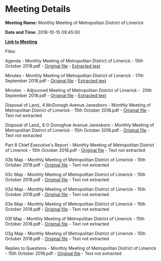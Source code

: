 # Meeting Details

**Meeting Name:** Monthly Meeting of Metropolitan District of Limerick

**Date and Time:** 2018-10-15 09:45:00

**[Link to Meeting](https://www.limerick.ie/council/whats-on/monthly-meeting-metropolitan-district-limerick-45)**

Files: 

Agenda - Monthly Meeting of Metropolitan District of Limerick - 15th October 2018.pdf - [Original file](https://www.limerick.ie/sites/default/files/media/documents/2018-10/00%20Agenda%2015th%20October%202018.pdf) - [Extracted text](./Agenda%20-%C2%A0Monthly%20Meeting%20of%20Metropolitan%20District%20of%20Limerick%20-%2015th%20October%202018.md)

Minutes - Monthly Meeting of Metropolitan District of Limerick - 17th September 2018.pdf - [Original file](https://www.limerick.ie/sites/default/files/media/documents/2018-10/01a%20Minutes%2017th%20September%202018.pdf) - [Extracted text](./Minutes%20-%C2%A0Monthly%20Meeting%20of%20Metropolitan%20District%20of%20Limerick%20-%2017th%20September%202018.md)

Minutes  - Adjourned Meeting of Metropolitan District of Limerick -  20th September 2018.pdf - [Original file](https://www.limerick.ie/sites/default/files/media/documents/2018-10/01b%20Minutes%20Adjourned%20Meeting%2020th%20September%202018.pdf) - [Extracted text](./Minutes%C2%A0%20-%20Adjourned%20Meeting%20of%20Metropolitan%20District%20of%20Limerick%20-%C2%A0%C2%A020th%20September%202018.md)

Disposal of Land_ 4 McDonagh Avenue Janesboro - Monthly Meeting of Metropolitan District of Limerick - 15th October 2018.pdf - [Original file](https://www.limerick.ie/sites/default/files/media/documents/2018-10/02a%20Disposal%20of%20Land%20-%204%20McDonagh%20Avenue%20Janesboro.pdf) - Text not extracted

Disposal of Land_ 8 O Donoghue Avenue Janesboro - Monthly Meeting of Metropolitan District of Limerick - 15th October 2018.pdf - [Original file](https://www.limerick.ie/sites/default/files/media/documents/2018-10/02b%20Disposal%20of%20Land%20-%208%20O%20Donoghue%20Avenue%20Janesboro.pdf) - Text not extracted

Part 8 Chief Executive's Report - Monthly Meeting of Metropolitan District of Limerick - 15th October 2018.pdf - [Original file](https://www.limerick.ie/sites/default/files/media/documents/2018-10/03a%20Part%208%20CE%20Report.pdf) - Text not extracted

03b Map - Monthly Meeting of Metropolitan District of Limerick - 15th October 2018.pdf - [Original file](https://www.limerick.ie/sites/default/files/media/documents/2018-10/03b%20Map.pdf) - Text not extracted

03c Map - Monthly Meeting of Metropolitan District of Limerick - 15th October 2018.pdf - [Original file](https://www.limerick.ie/sites/default/files/media/documents/2018-10/03c%20Map.pdf) - Text not extracted

03d Map - Monthly Meeting of Metropolitan District of Limerick - 15th October 2018.pdf - [Original file](https://www.limerick.ie/sites/default/files/media/documents/2018-10/03d%20Map.pdf) - Text not extracted

03e Map - Monthly Meeting of Metropolitan District of Limerick - 15th October 2018.pdf - [Original file](https://www.limerick.ie/sites/default/files/media/documents/2018-10/03e%20Map.pdf) - Text not extracted

03f Map - Monthly Meeting of Metropolitan District of Limerick - 15th October 2018.pdf - [Original file](https://www.limerick.ie/sites/default/files/media/documents/2018-10/03f%20Map.pdf) - Text not extracted

03g Map - Monthly Meeting of Metropolitan District of Limerick - 15th October 2018.pdf - [Original file](https://www.limerick.ie/sites/default/files/media/documents/2018-10/03g%20Map.pdf) - Text not extracted

Replies to Questions - Monthly Meeting of Metropolitan District of Limerick - 15th October 2018.pdf - [Original file](https://www.limerick.ie/sites/default/files/media/documents/2018-10/Replies%20to%20Questions%20October%202018.pdf) - Text not extracted

